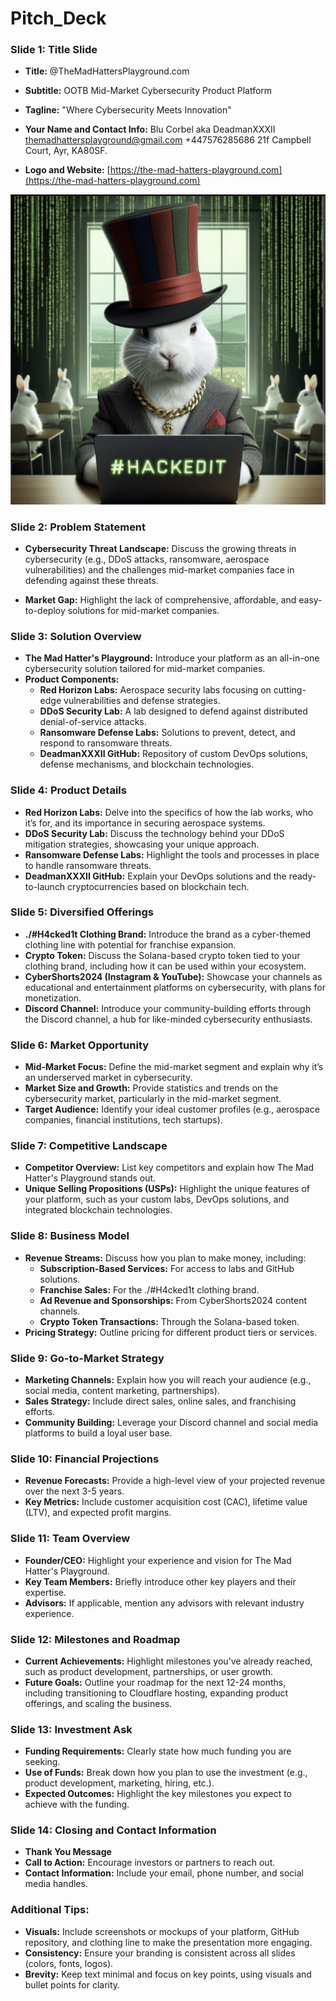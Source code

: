# Pitch_Deck

### **Slide 1: Title Slide**
- **Title:** @TheMadHattersPlayground.com
- **Subtitle:**
OOTB Mid-Market Cybersecurity Product Platform
- **Tagline:**
"Where Cybersecurity Meets Innovation"
- **Your Name and Contact Info:**
Blu Corbel aka DeadmanXXXII
themadhattersplayground@gmail.com
+447576285686
21f Campbell Court, Ayr, KA80SF.
  
- **Logo and Website:**
[https://the-mad-hatters-playground.com](https://the-mad-hatters-playground.com)

![Logo/Nft](https://raw.githubusercontent.com/DeadmanXXXII/DeadmanXXXII.github.io/main/site_pics/logo/nft/logo2%20(1).png)

### **Slide 2: Problem Statement**
- **Cybersecurity Threat Landscape:** Discuss the growing threats in cybersecurity (e.g., DDoS attacks, ransomware, aerospace vulnerabilities) and the challenges mid-market companies face in defending against these threats.

- **Market Gap:** Highlight the lack of comprehensive, affordable, and easy-to-deploy solutions for mid-market companies.

### **Slide 3: Solution Overview**
- **The Mad Hatter's Playground:** Introduce your platform as an all-in-one cybersecurity solution tailored for mid-market companies.
- **Product Components:**
  - **Red Horizon Labs:** Aerospace security labs focusing on cutting-edge vulnerabilities and defense strategies.
  - **DDoS Security Lab:** A lab designed to defend against distributed denial-of-service attacks.
  - **Ransomware Defense Labs:** Solutions to prevent, detect, and respond to ransomware threats.
  - **DeadmanXXXII GitHub:** Repository of custom DevOps solutions, defense mechanisms, and blockchain technologies.

### **Slide 4: Product Details**
- **Red Horizon Labs:** Delve into the specifics of how the lab works, who it’s for, and its importance in securing aerospace systems.
- **DDoS Security Lab:** Discuss the technology behind your DDoS mitigation strategies, showcasing your unique approach.
- **Ransomware Defense Labs:** Highlight the tools and processes in place to handle ransomware threats.
- **DeadmanXXXII GitHub:** Explain your DevOps solutions and the ready-to-launch cryptocurrencies based on blockchain tech.

### **Slide 5: Diversified Offerings**
- **./#H4cked1t Clothing Brand:** Introduce the brand as a cyber-themed clothing line with potential for franchise expansion.
- **Crypto Token:** Discuss the Solana-based crypto token tied to your clothing brand, including how it can be used within your ecosystem.
- **CyberShorts2024 (Instagram & YouTube):** Showcase your channels as educational and entertainment platforms on cybersecurity, with plans for monetization.
- **Discord Channel:** Introduce your community-building efforts through the Discord channel, a hub for like-minded cybersecurity enthusiasts.

### **Slide 6: Market Opportunity**
- **Mid-Market Focus:** Define the mid-market segment and explain why it’s an underserved market in cybersecurity.
- **Market Size and Growth:** Provide statistics and trends on the cybersecurity market, particularly in the mid-market segment.
- **Target Audience:** Identify your ideal customer profiles (e.g., aerospace companies, financial institutions, tech startups).

### **Slide 7: Competitive Landscape**
- **Competitor Overview:** List key competitors and explain how The Mad Hatter's Playground stands out.
- **Unique Selling Propositions (USPs):** Highlight the unique features of your platform, such as your custom labs, DevOps solutions, and integrated blockchain technologies.

### **Slide 8: Business Model**
- **Revenue Streams:** Discuss how you plan to make money, including:
  - **Subscription-Based Services:** For access to labs and GitHub solutions.
  - **Franchise Sales:** For the ./#H4cked1t clothing brand.
  - **Ad Revenue and Sponsorships:** From CyberShorts2024 content channels.
  - **Crypto Token Transactions:** Through the Solana-based token.
- **Pricing Strategy:** Outline pricing for different product tiers or services.

### **Slide 9: Go-to-Market Strategy**
- **Marketing Channels:** Explain how you will reach your audience (e.g., social media, content marketing, partnerships).
- **Sales Strategy:** Include direct sales, online sales, and franchising efforts.
- **Community Building:** Leverage your Discord channel and social media platforms to build a loyal user base.

### **Slide 10: Financial Projections**
- **Revenue Forecasts:** Provide a high-level view of your projected revenue over the next 3-5 years.
- **Key Metrics:** Include customer acquisition cost (CAC), lifetime value (LTV), and expected profit margins.

### **Slide 11: Team Overview**
- **Founder/CEO:** Highlight your experience and vision for The Mad Hatter's Playground.
- **Key Team Members:** Briefly introduce other key players and their expertise.
- **Advisors:** If applicable, mention any advisors with relevant industry experience.

### **Slide 12: Milestones and Roadmap**
- **Current Achievements:** Highlight milestones you've already reached, such as product development, partnerships, or user growth.
- **Future Goals:** Outline your roadmap for the next 12-24 months, including transitioning to Cloudflare hosting, expanding product offerings, and scaling the business.

### **Slide 13: Investment Ask**
- **Funding Requirements:** Clearly state how much funding you are seeking.
- **Use of Funds:** Break down how you plan to use the investment (e.g., product development, marketing, hiring, etc.).
- **Expected Outcomes:** Highlight the key milestones you expect to achieve with the funding.

### **Slide 14: Closing and Contact Information**
- **Thank You Message**
- **Call to Action:** Encourage investors or partners to reach out.
- **Contact Information:** Include your email, phone number, and social media handles.

### **Additional Tips:**
- **Visuals:** Include screenshots or mockups of your platform, GitHub repository, and clothing line to make the presentation more engaging.
- **Consistency:** Ensure your branding is consistent across all slides (colors, fonts, logos).
- **Brevity:** Keep text minimal and focus on key points, using visuals and bullet points for clarity.
